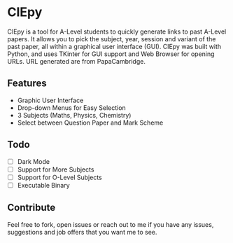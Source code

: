 # CIEpy
CIEpy is a tool for A-Level students to quickly generate links to past A-Level papers. It allows you to pick the subject, year, session and variant of the past paper, all within a graphical user interface (GUI).
CIEpy was built with Python, and uses TKinter for GUI support and Web Browser for opening URLs. URL generated are from PapaCambridge.
## Features
- Graphic User Interface
- Drop-down Menus for Easy Selection
- 3 Subjects (Maths, Physics, Chemistry)
- Select between Question Paper and Mark Scheme
## Todo
- [ ] Dark Mode
- [ ] Support for More Subjects
- [ ] Support for O-Level Subjects
- [ ] Executable Binary
## Contribute
Feel free to fork, open issues or reach out to me if you have any issues, suggestions and job offers that you want me to see.